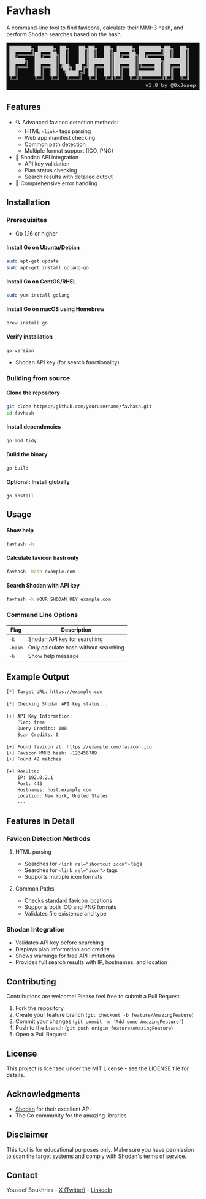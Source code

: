 # Favhash

A command-line tool to find favicons, calculate their MMH3 hash, and perform Shodan searches based on the hash.

![Favhash Banner](screenshots/banner.png)

## Features

- 🔍 Advanced favicon detection methods:
  - HTML `<link>` tags parsing
  - Web app manifest checking
  - Common path detection
  - Multiple format support (ICO, PNG)
- 🔐 Shodan API integration
  - API key validation
  - Plan status checking
  - Search results with detailed output
- 🔄 Comprehensive error handling

## Installation

### Prerequisites

- Go 1.16 or higher

#### Install Go on Ubuntu/Debian
```bash
sudo apt-get update
sudo apt-get install golang-go
```

#### Install Go on CentOS/RHEL
```bash
sudo yum install golang
```
#### Install Go on macOS using Homebrew
```bash
brew install go
```

#### Verify installation
```bash
go version
```

- Shodan API key (for search functionality)

### Building from source

#### Clone the repository
```bash
git clone https://github.com/yourusername/favhash.git
cd favhash
```

#### Install dependencies
```bash
go mod tidy
```

#### Build the binary
```bash
go build
```

#### Optional: Install globally
```
go install
```

## Usage

#### Show help
```bash
favhash -h
```
#### Calculate favicon hash only
```bash
favhash -hash example.com
```
#### Search Shodan with API key
```bash
favhash -k YOUR_SHODAN_KEY example.com
```

### Command Line Options

| Flag    | Description                           |
|---------|---------------------------------------|
| `-k`    | Shodan API key for searching         |
| `-hash` | Only calculate hash without searching |
| `-h`    | Show help message                    |

## Example Output

```
[*] Target URL: https://example.com

[*] Checking Shodan API key status...

[+] API Key Information:
    Plan: free
    Query Credits: 100
    Scan Credits: 0

[+] Found favicon at: https://example.com/favicon.ico
[+] Favicon MMH3 hash: -123456789
[+] Found 42 matches

[+] Results:
    IP: 192.0.2.1
    Port: 443
    Hostnames: host.example.com
    Location: New York, United States
    ---
```

## Features in Detail

### Favicon Detection Methods

1. HTML parsing
   - Searches for `<link rel="shortcut icon">` tags
   - Searches for `<link rel="icon">` tags
   - Supports multiple icon formats

2. Common Paths
   - Checks standard favicon locations
   - Supports both ICO and PNG formats
   - Validates file existence and type

### Shodan Integration

- Validates API key before searching
- Displays plan information and credits
- Shows warnings for free API limitations
- Provides full search results with IP, hostnames, and location

## Contributing

Contributions are welcome! Please feel free to submit a Pull Request.

1. Fork the repository
2. Create your feature branch (`git checkout -b feature/AmazingFeature`)
3. Commit your changes (`git commit -m 'Add some AmazingFeature'`)
4. Push to the branch (`git push origin feature/AmazingFeature`)
5. Open a Pull Request

## License

This project is licensed under the MIT License - see the LICENSE file for details.

## Acknowledgments

- [Shodan](https://www.shodan.io/) for their excellent API
- The Go community for the amazing libraries

## Disclaimer

This tool is for educational purposes only. Make sure you have permission to scan the target systems and comply with Shodan's terms of service.

## Contact

Youssef Boukhriss - [X (Twitter)](https://x.com/0xJosep) - [LinkedIn](https://www.linkedin.com/in/youssefboukhriss/)